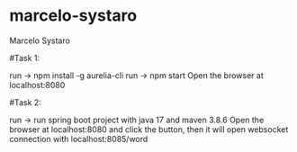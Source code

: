 # marcelo-systaro
Marcelo Systaro


#Task 1:

run -> npm install -g aurelia-cli
run -> npm start
Open the browser at localhost:8080

#Task 2:

run -> run spring boot project with java 17 and maven 3.8.6
Open the browser at localhost:8080 and click the button, then it will open websocket connection with localhost:8085/word
